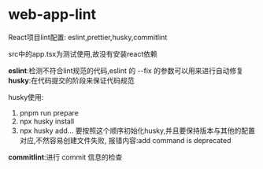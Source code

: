 # web-app-lint

React项目lint配置:
eslint,prettier,husky,commitlint

src中的app.tsx为测试使用,故没有安装react依赖

**eslint**:检测不符合lint规范的代码,eslint 的 --fix 的参数可以用来进行自动修复
**husky**:在代码提交的阶段来保证代码规范

husky使用:
1. pnpm run prepare
2. npx husky install
3. npx husky add...
要按照这个顺序初始化husky,并且要保持版本与其他的配置对应,不然容易创建文件失败,
报错内容:add command is deprecated

**commitlint**:进行 commit 信息的检查